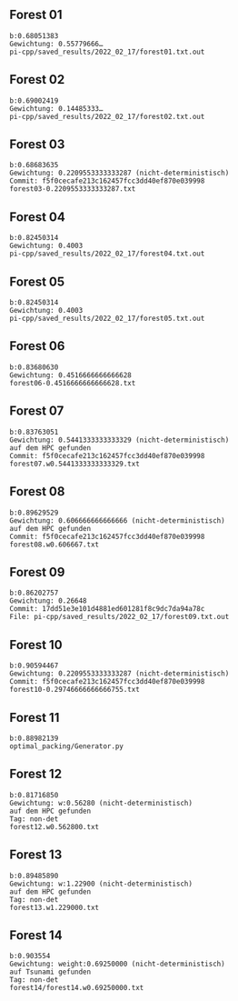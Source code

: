 ## Forest 01
    b:0.68051383
    Gewichtung: 0.55779666…
    pi-cpp/saved_results/2022_02_17/forest01.txt.out

## Forest 02
    b:0.69002419
    Gewichtung: 0.14485333…
    pi-cpp/saved_results/2022_02_17/forest02.txt.out

## Forest 03
    b:0.68683635
    Gewichtung: 0.2209553333333287 (nicht-deterministisch)
    Commit: f5f0cecafe213c162457fcc3dd40ef870e039998
    forest03-0.2209553333333287.txt

## Forest 04
    b:0.82450314
    Gewichtung: 0.4003
    pi-cpp/saved_results/2022_02_17/forest04.txt.out

## Forest 05
    b:0.82450314
    Gewichtung: 0.4003
    pi-cpp/saved_results/2022_02_17/forest05.txt.out

## Forest 06
    b:0.83680630
    Gewichtung: 0.4516666666666628
    forest06-0.4516666666666628.txt

## Forest 07
    b:0.83763051
    Gewichtung: 0.5441333333333329 (nicht-deterministisch)
    auf dem HPC gefunden
    Commit: f5f0cecafe213c162457fcc3dd40ef870e039998
    forest07.w0.5441333333333329.txt

## Forest 08
    b:0.89629529 
    Gewichtung: 0.606666666666666 (nicht-deterministisch)
    auf dem HPC gefunden
    Commit: f5f0cecafe213c162457fcc3dd40ef870e039998
    forest08.w0.606667.txt

## Forest 09 
    b:0.86202757
    Gewichtung: 0.26648
    Commit: 17dd51e3e101d4881ed601281f8c9dc7da94a78c
    File: pi-cpp/saved_results/2022_02_17/forest09.txt.out

## Forest 10
    b:0.90594467        
    Gewichtung: 0.2209553333333287 (nicht-deterministisch)
    Commit: f5f0cecafe213c162457fcc3dd40ef870e039998
    forest10-0.29746666666666755.txt

## Forest 11
    b:0.88982139
    optimal_packing/Generator.py

## Forest 12
    b:0.81716850
    Gewichtung: w:0.56280 (nicht-deterministisch)
    auf dem HPC gefunden
    Tag: non-det
    forest12.w0.562800.txt

## Forest 13
    b:0.89485890
    Gewichtung: w:1.22900 (nicht-deterministisch)
    auf dem HPC gefunden
    Tag: non-det
    forest13.w1.229000.txt

## Forest 14
    b:0.903554
    Gewichtung: weight:0.69250000 (nicht-deterministisch)
    auf Tsunami gefunden
    Tag: non-det
    forest14/forest14.w0.69250000.txt
